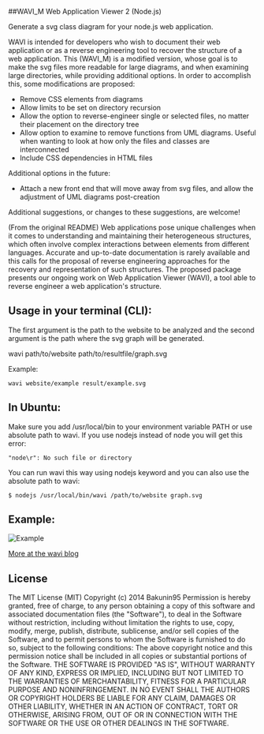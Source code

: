 ##WAVI_M Web Application Viewer 2 (Node.js)

Generate a svg class diagram for your node.js web application.

WAVI is intended for developers who wish to document their web application or as a reverse engineering tool to recover 
the structure of a web application.  This (WAVI_M) is a modified version, whose goal is to make the svg files more readable for large diagrams, 
and when examining large directories,  while providing additional options.  In order to accomplish this, some modifications are proposed:

-  Remove CSS elements from diagrams
-  Allow limits to be set on directory recursion
-  Allow the option to reverse-engineer single or selected files, no matter their placement on the directory tree
-  Allow option to examine to remove functions from UML diagrams.  Useful when wanting to look at how only the files and classes 
   are interconnected
-  Include CSS dependencies in HTML files

Additional options in the future:

-  Attach a new front end that will move away from svg files, and allow the adjustment of UML diagrams post-creation

Additional suggestions, or changes to these suggestions, are welcome!

(From the original README)
Web applications pose unique challenges when it comes to understanding and maintaining their heterogeneous structures, which often involve complex interactions between elements from different languages. Accurate and up-to-date documentation is rarely available and this calls for the proposal of reverse engineering approaches for the recovery and representation of such structures. The proposed package presents our ongoing work on Web Application Viewer (WAVI), a tool able to reverse engineer a web application's structure.


## Usage in your terminal (CLI): 

The first argument is the path to the website to be analyzed and the second argument is the path where the svg graph will be generated.

wavi path/to/website path/to/resultfile/graph.svg

Example:

```
wavi website/example result/example.svg

```

## In Ubuntu: 

Make sure you add /usr/local/bin to your environment variable PATH or use absolute path to wavi.
If you use nodejs instead of node you will get this error:

```
"node\r": No such file or directory
```

You can run wavi this way using nodejs keyword and you can also use the absolute path to wavi:

    $ nodejs /usr/local/bin/wavi /path/to/website graph.svg


## Example:

![Example](/es5/example/graph.jpg?raw=true "Example")


[More at the wavi blog](https://blogwavi.wordpress.com/)




## License

The MIT License (MIT)
Copyright (c) 2014 Bakunin95
Permission is hereby granted, free of charge, to any person obtaining a copy
of this software and associated documentation files (the "Software"), to deal
in the Software without restriction, including without limitation the rights
to use, copy, modify, merge, publish, distribute, sublicense, and/or sell
copies of the Software, and to permit persons to whom the Software is
furnished to do so, subject to the following conditions:
The above copyright notice and this permission notice shall be included in all
copies or substantial portions of the Software.
THE SOFTWARE IS PROVIDED "AS IS", WITHOUT WARRANTY OF ANY KIND, EXPRESS OR
IMPLIED, INCLUDING BUT NOT LIMITED TO THE WARRANTIES OF MERCHANTABILITY,
FITNESS FOR A PARTICULAR PURPOSE AND NONINFRINGEMENT. IN NO EVENT SHALL THE
AUTHORS OR COPYRIGHT HOLDERS BE LIABLE FOR ANY CLAIM, DAMAGES OR OTHER
LIABILITY, WHETHER IN AN ACTION OF CONTRACT, TORT OR OTHERWISE, ARISING FROM,
OUT OF OR IN CONNECTION WITH THE SOFTWARE OR THE USE OR OTHER DEALINGS IN THE
SOFTWARE.

